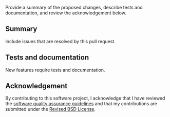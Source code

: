 Provide a summary of the proposed changes, describe tests and documentation, and review the acknowledgement below. 
 
## Summary
Include issues that are resolved by this pull request.  

## Tests and documentation
New features require tests and documentation.
 
## Acknowledgement
By contributing to this software project, I acknowledge that I have reviewed the [software quality assurance guidelines](https://usepa.github.io/WNTR/developers.html) and that my contributions are submitted under the [Revised BSD License](https://usepa.github.io/WNTR/license.html). 
